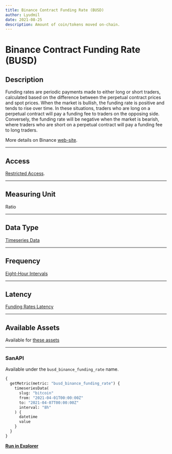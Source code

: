 ```yaml
---
title: Binance Contract Funding Rate (BUSD)
author: Lyudmil
date: 2021-08-25
description: Amount of coin/tokens moved on-chain.
---
```

# Binance Contract Funding Rate (BUSD)

## Description

Funding rates are periodic payments made to either long or short traders, calculated based on the difference between the perpetual contract prices and spot prices. When the market is bullish, the funding rate is positive and tends to rise over time. In these situations, traders who are long on a perpetual contract will pay a funding fee to traders on the opposing side. Conversely, the funding rate will be negative when the market is bearish, where traders who are short on a perpetual contract will pay a funding fee to long traders.

More details on Binance [web-site](https://www.binance.com/en/support/faq/360033525031).

---

## Access

[Restricted Access](/metrics/details/access#restricted-access).

---

## Measuring Unit

Ratio

---

## Data Type

[Timeseries Data](/metrics/details/data-type#timeseries-data)

---

## Frequency

[Eight-Hour Intervals](/metrics/details/frequency#eight-hour-frequency)

---

## Latency

[Funding Rates Latency](/metrics/details/latency#funding-rates-latency)

---

## Available Assets

Available for [these
assets](<https://api.santiment.net/graphiql?variables=&query=%7B%0A%20%20getMetric(metric%3A%20%22busd_binance_funding_rate%22)%20%7B%0A%20%20%20%20metadata%20%7B%0A%20%20%20%20%20%20availableSlugs%0A%20%20%20%20%7D%0A%20%20%7D%0A%7D%0A>)

---

### SanAPI

Available under the `busd_binance_funding_rate` name.

```graphql
{
  getMetric(metric: "busd_binance_funding_rate") {
    timeseriesData(
      slug: "bitcoin"
      from: "2021-04-01T00:00:00Z"
      to: "2021-04-07T00:00:00Z"
      interval: "8h"
    ) {
      datetime
      value
    }
  }
}
```

[**Run in Explorer**](<https://api.santiment.net/graphiql?variables=&query=%7B%0A%20%20getMetric(metric%3A%20%22busd_binance_funding_rate%22)%20%7B%0A%20%20%20%20timeseriesData(%0A%20%20%20%20%20%20slug%3A%20%22bitcoin%22%0A%20%20%20%20%20%20from%3A%20%222021-04-01T00%3A00%3A00Z%22%0A%20%20%20%20%20%20to%3A%20%222021-04-07T00%3A00%3A00Z%22%0A%20%20%20%20%20%20interval%3A%20%228h%22%0A%20%20%20%20)%20%7B%0A%20%20%20%20%20%20datetime%0A%20%20%20%20%20%20value%0A%20%20%20%20%7D%0A%20%20%7D%0A%7D>)
